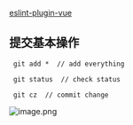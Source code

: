[eslint-plugin-vue](https://eslint.vuejs.org/user-guide/#faq)

## 提交基本操作

     git add *  // add everything

     git status  // check status

     git cz  // commit change

![image.png](https://p9-juejin.byteimg.com/tos-cn-i-k3u1fbpfcp/2a1f4ad3d8f441898d37215da1c0c3e1~tplv-k3u1fbpfcp-watermark.image)

